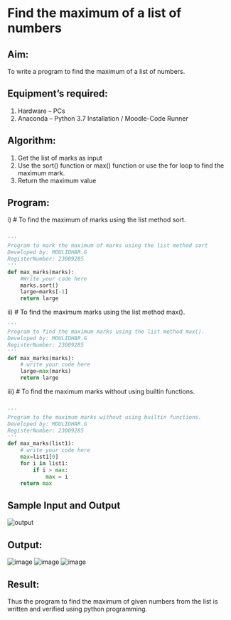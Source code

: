 # Find the maximum of a list of numbers
## Aim:
To write a program to find the maximum of a list of numbers.
## Equipment’s required:
1.	Hardware – PCs
2.	Anaconda – Python 3.7 Installation / Moodle-Code Runner
## Algorithm:
1.	Get the list of marks as input
2.	Use the sort() function or max() function or use the for loop to find the maximum mark.
3.	Return the maximum value
## Program:

i)	# To find the maximum of marks using the list method sort.
```Python

''' 
Program to mark the maximum of marks using the list method sort
Developed by: MOULIDHAR.G
RegisterNumber: 23009285
'''
def max_marks(marks):
    #Write your code here
    marks.sort()
    large=marks[-1]
    return large

```

ii)	# To find the maximum marks using the list method max().
```Python
''' 
Program to find the maximum marks using the list method max().
Developed by: MOULIDHAR.G
RegisterNumber: 23009285
'''
def max_marks(marks):
    # write your code here
    large=max(marks)
    return large


```

iii) # To find the maximum marks without using builtin functions.
```Python

''' 
Program to the maximum marks without using builtin functions.
Developed by: MOULIDHAR.G
RegisterNumber: 23009285
'''
def max_marks(list1):
    # write your code here
    max=list1[0]
    for i in list1:
        if i > max:
            max = i
    return max        

```
## Sample Input and Output
![output](./img/max_marks1.jpg) 

## Output:
![image](https://github.com/moulidharyadav/FindMaximum/assets/147078316/c43caabf-be2b-49a3-82ae-ec11f2619104)
![image](https://github.com/moulidharyadav/FindMaximum/assets/147078316/86d1b908-db9d-40d4-b44f-8febfaab84a5)
![image](https://github.com/moulidharyadav/FindMaximum/assets/147078316/47260705-9932-4893-8457-8e2ab5a9ad61)


## Result:
Thus the program to find the maximum of given numbers from the list is written and verified using python programming.
